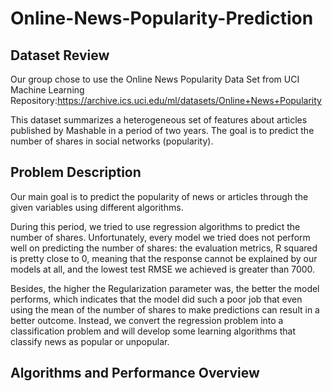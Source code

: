 # Online-News-Popularity-Prediction

## Dataset Review
Our group chose to use the Online News Popularity Data Set from UCI Machine Learning Repository:https://archive.ics.uci.edu/ml/datasets/Online+News+Popularity

This dataset summarizes a heterogeneous set of features about articles published by Mashable in a period of two years. The goal is to predict the number of shares in social networks (popularity). 

## Problem Description
Our main goal is to predict the popularity of news or articles through the given variables using different algorithms. 

During this period, we tried to use regression algorithms to predict the number of shares. Unfortunately, every model we tried does not perform well on predicting the number of shares: the evaluation metrics, R squared is pretty close to 0, meaning that the response cannot be explained by our models at all, and the lowest test RMSE we achieved is greater than 7000. 

Besides, the higher the Regularization parameter was, the better the model performs, which indicates that the model did such a poor job that even using the mean of the number of shares to make predictions can result in a better outcome. 
Instead, we convert the regression problem into a classification problem  and will develop some learning algorithms that classify news as popular or unpopular.

## Algorithms and Performance Overview


